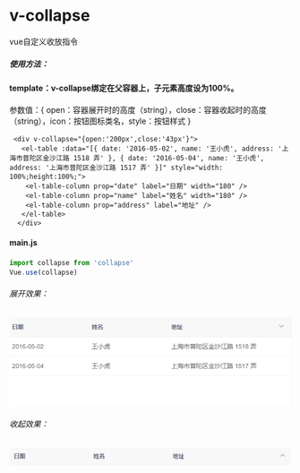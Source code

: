 # v-collapse
vue自定义收放指令



##### 使用方法：

#### template：v-collapse绑定在父容器上，子元素高度设为100%。

参数值：{ open：容器展开时的高度（string），close：容器收起时的高度（string），icon：按钮图标类名，style：按钮样式 }

```vue
 <div v-collapse="{open:'200px',close:'43px'}"> 
   <el-table :data="[{ date: '2016-05-02', name: '王小虎', address: '上海市普陀区金沙江路 1518 弄' }, { date: '2016-05-04', name: '王小虎', address: '上海市普陀区金沙江路 1517 弄' }]" style="width: 100%;height:100%;"> 
    <el-table-column prop="date" label="日期" width="180" /> 
    <el-table-column prop="name" label="姓名" width="180" /> 
    <el-table-column prop="address" label="地址" /> 
   </el-table> 
  </div>
```

#### main.js

```js
import collapse from 'collapse'
Vue.use(collapse)
```

###### 展开效果：

![](./static/images/open.png)

###### 收起效果：

![](./static/images/close.png)